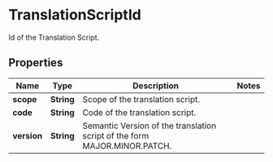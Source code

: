 

# TranslationScriptId

Id of the Translation Script.

## Properties

| Name | Type | Description | Notes |
|------------ | ------------- | ------------- | -------------|
|**scope** | **String** | Scope of the translation script. |  |
|**code** | **String** | Code of the translation script. |  |
|**version** | **String** | Semantic Version of the translation script of the form MAJOR.MINOR.PATCH. |  |



